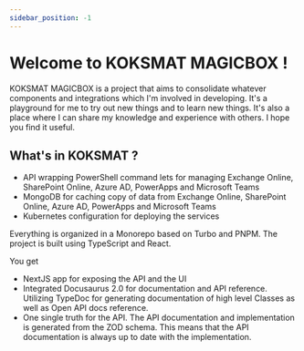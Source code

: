 ```yaml
---
sidebar_position: -1
---
```


# Welcome to KOKSMAT MAGICBOX !

KOKSMAT MAGICBOX is a project that aims to consolidate whatever components and integrations which I'm involved in developing. It's a playground for me to try out new things and to learn new things. It's also a place where I can share my knowledge and experience with others. I hope you find it useful.


## What's in KOKSMAT ?

- API wrapping PowerShell command lets for managing Exchange Online, SharePoint Online, Azure AD, PowerApps and Microsoft Teams
- MongoDB for caching copy of data from Exchange Online, SharePoint Online, Azure AD, PowerApps and Microsoft Teams
- Kubernetes configuration for deploying the services

Everything is organized in a Monorepo based on Turbo and PNPM. The project is built using TypeScript and React. 

You get

- NextJS app for exposing the API and the UI
- Integrated Docusaurus 2.0 for documentation and API reference. Utilizing TypeDoc for generating documentation of high level Classes as well as Open API docs reference.
- One single truth for the API. The API documentation and implementation is generated from the ZOD schema. This means that the API documentation is always up to date with the implementation.

